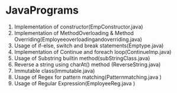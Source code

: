 # JavaPrograms
1) Implementation of constructor(EmpConstructor.java)
2) Implementation of MethodOverloading & Method Overriding(Employeeoverloadingandoverriding.java)
3) Usage of if-else, switch and break statements(Emptype.java)
4) Implementation of Continue and foreach loop(ContinueImp.java)
5) Usage of Substring builtin method(subStringClass.java)
6) Reverse a string using charAt() method (ReverseString.java)
7) Immutable class(Immutable.java)
8) Usage of Regex for pattern matching(Patternmatching.java ) 
9) Usage of Regular Expression(EmployeeReg.java )
